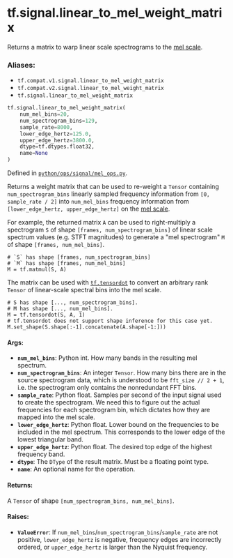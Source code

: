<div itemscope itemtype="http://developers.google.com/ReferenceObject">
<meta itemprop="name" content="tf.signal.linear_to_mel_weight_matrix" />
<meta itemprop="path" content="Stable" />
</div>

# tf.signal.linear_to_mel_weight_matrix

Returns a matrix to warp linear scale spectrograms to the [mel scale][mel].

### Aliases:

* `tf.compat.v1.signal.linear_to_mel_weight_matrix`
* `tf.compat.v2.signal.linear_to_mel_weight_matrix`
* `tf.signal.linear_to_mel_weight_matrix`

``` python
tf.signal.linear_to_mel_weight_matrix(
    num_mel_bins=20,
    num_spectrogram_bins=129,
    sample_rate=8000,
    lower_edge_hertz=125.0,
    upper_edge_hertz=3800.0,
    dtype=tf.dtypes.float32,
    name=None
)
```



Defined in [`python/ops/signal/mel_ops.py`](/code/stable/tensorflow/python/ops/signal/mel_ops.py).

<!-- Placeholder for "Used in" -->

Returns a weight matrix that can be used to re-weight a `Tensor` containing
`num_spectrogram_bins` linearly sampled frequency information from
`[0, sample_rate / 2]` into `num_mel_bins` frequency information from
`[lower_edge_hertz, upper_edge_hertz]` on the [mel scale][mel].

For example, the returned matrix `A` can be used to right-multiply a
spectrogram `S` of shape `[frames, num_spectrogram_bins]` of linear
scale spectrum values (e.g. STFT magnitudes) to generate a "mel spectrogram"
`M` of shape `[frames, num_mel_bins]`.

    # `S` has shape [frames, num_spectrogram_bins]
    # `M` has shape [frames, num_mel_bins]
    M = tf.matmul(S, A)

The matrix can be used with <a href="../../tf/tensordot.md"><code>tf.tensordot</code></a> to convert an arbitrary rank
`Tensor` of linear-scale spectral bins into the mel scale.

    # S has shape [..., num_spectrogram_bins].
    # M has shape [..., num_mel_bins].
    M = tf.tensordot(S, A, 1)
    # tf.tensordot does not support shape inference for this case yet.
    M.set_shape(S.shape[:-1].concatenate(A.shape[-1:]))

#### Args:


* <b>`num_mel_bins`</b>: Python int. How many bands in the resulting mel spectrum.
* <b>`num_spectrogram_bins`</b>: An integer `Tensor`. How many bins there are in the
  source spectrogram data, which is understood to be `fft_size // 2 + 1`,
  i.e. the spectrogram only contains the nonredundant FFT bins.
* <b>`sample_rate`</b>: Python float. Samples per second of the input signal used to
  create the spectrogram. We need this to figure out the actual frequencies
  for each spectrogram bin, which dictates how they are mapped into the mel
  scale.
* <b>`lower_edge_hertz`</b>: Python float. Lower bound on the frequencies to be
  included in the mel spectrum. This corresponds to the lower edge of the
  lowest triangular band.
* <b>`upper_edge_hertz`</b>: Python float. The desired top edge of the highest
  frequency band.
* <b>`dtype`</b>: The `DType` of the result matrix. Must be a floating point type.
* <b>`name`</b>: An optional name for the operation.


#### Returns:

A `Tensor` of shape `[num_spectrogram_bins, num_mel_bins]`.



#### Raises:


* <b>`ValueError`</b>: If `num_mel_bins`/`num_spectrogram_bins`/`sample_rate` are not
  positive, `lower_edge_hertz` is negative, frequency edges are incorrectly
  ordered, or `upper_edge_hertz` is larger than the Nyquist frequency.

[mel]: https://en.wikipedia.org/wiki/Mel_scale
